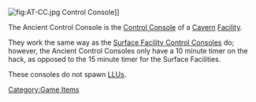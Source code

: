 ![](AT-CC.md.jpg "fig:AT-CC.jpg") Control Console\]\]

The Ancient Control Console is the [Control
Console](Control_Console.md) of a [Cavern](Cavern.md)
[Facility](Facility.md).

They work the same way as the [Surface Facility Control
Consoles](Control_Console.md) do; however, the Ancient Control
Consoles only have a 10 minute timer on the hack, as opposed to the 15
minute timer for the Surface Facilities.

These consoles do not spawn [LLUs](LLU.md).

[Category:Game Items](Category:Game_Items.md)
